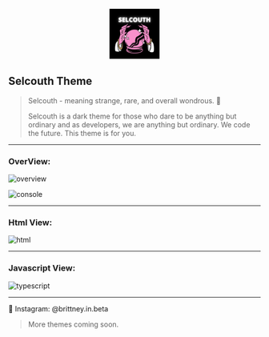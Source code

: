 <p align="center">
    <img alt="brittney.in.beta-selcouth theme icon" src="https://github.com/desertdev2613/Selcouth-vscode-theme/raw/master/logo.jpg" width="100" />
  </a>

## Selcouth Theme

> Selcouth - meaning strange, rare, and overall wondrous. 🦄
>
> Selcouth is a dark theme for those who dare to be anything but ordinary and as developers, we are anything but ordinary. We code the future. This theme is for you.

---

### OverView:

![overview](https://user-images.githubusercontent.com/70024755/94505313-a8f5e280-01bf-11eb-91ab-c598a638dc70.png)

![console](https://user-images.githubusercontent.com/70024755/94505317-aabfa600-01bf-11eb-8087-9795f1afca52.png)

---

### Html View:

![html](https://user-images.githubusercontent.com/70024755/94504854-a050dc80-01be-11eb-9975-be35ee1c4196.png)

---

### Javascript View:

![typescript](https://user-images.githubusercontent.com/70024755/94504989-f756b180-01be-11eb-8805-45b507f0674a.png)

---

📸 Instagram: @brittney.in.beta

> More themes coming soon.
